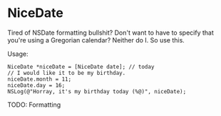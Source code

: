 NiceDate
========

Tired of NSDate formatting bullshit?  Don't want to have to specify that you're using a Gregorian calendar?  Neither do I.  So use this.


Usage:
```
NiceDate *niceDate = [NiceDate date]; // today
// I would like it to be my birthday.
niceDate.month = 11;
niceDate.day = 16;
NSLog(@"Horray, it's my birthday today (%@)", niceDate);
```

TODO: Formatting

